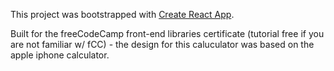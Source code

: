 This project was bootstrapped with [Create React App](https://github.com/facebook/create-react-app).

Built for the freeCodeCamp front-end libraries certificate (tutorial free if you are not familiar w/ fCC) - the design for this caluculator was based on the apple iphone calculator.

